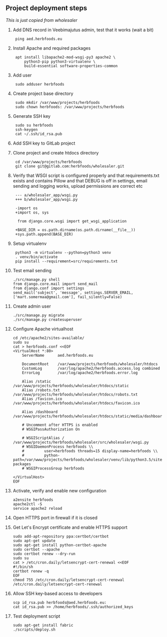 ## Project deployment steps

*This is just copied from wholesaler*

1. Add DNS record in Veebimajutus admin, test that it works (wait a bit)

        ping aed.herbfoods.eu

2. Install Apache and required packages

        apt install libapache2-mod-wsgi-py3 apache2 \
            python3-pip python3-virtualenv \
            build-essential software-properties-common

3. Add user

        sudo adduser herbfoods

4. Create project base directory

        sudo mkdir /var/www/projects/herbfoods
        sudo chown herbfoods: /var/www/projects/herbfoods

5. Generate SSH key

        sudo su herbfoods
        ssh-keygen
        cat ~/.ssh/id_rsa.pub

6. Add SSH key to GitLab project
7. Clone project and create htdocs directory

        cd /var/www/projects/herbfoods
        git clone git@gitlab.com:herbfoods/wholesaler.git
 
8. Verify that WSGI script is configured properly and that requirements.txt
   exists and contains Pillow and that DEBUG is off in settings, email sending
   and logging works, upload permissions are correct etc

        --- a/wholesaler_app/wsgi.py
        +++ b/wholesaler_app/wsgi.py

        -import os
        +import os, sys
         
         from django.core.wsgi import get_wsgi_application
         
        +BASE_DIR = os.path.dirname(os.path.dirname(__file__))
        +sys.path.append(BASE_DIR)

9. Setup virtualenv

        python3 -m virtualenv --python=python3 venv
        . venv/bin/activate
        pip install --requirement=src/requirements.txt

10. Test email sending

        ./src/manage.py shell
        from django.core.mail import send_mail
        from django.conf import settings
        send_mail('subject', 'message', settings.SERVER_EMAIL, ['mart.somermaa@gmail.com'], fail_silently=False)

11. Create admin user

        ./src/manage.py migrate
        ./src/manage.py createsuperuser

12. Configure Apache virtualhost

        cd /etc/apache2/sites-available/
        sudo su
        cat > herbfoods.conf <<EOF
        <VirtualHost *:80>
            ServerName      aed.herbfoods.eu

            DocumentRoot    /var/www/projects/herbfoods/wholesaler/htdocs
            CustomLog       /var/log/apache2/herbfoods.access.log combined
            ErrorLog        /var/log/apache2/herbfoods.error.log

            Alias /static      /var/www/projects/herbfoods/wholesaler/htdocs/static
            Alias /robots.txt  /var/www/projects/herbfoods/wholesaler/htdocs/robots.txt
            Alias /favicon.ico /var/www/projects/herbfoods/wholesaler/htdocs/favicon.ico

            Alias /dashboard   /var/www/projects/herbfoods/wholesaler/htdocs/static/media/dashboard

            # Uncomment after HTTPS is enabled
            # WSGIPassAuthorization On

            # WSGIScriptAlias / /var/www/projects/herbfoods/wholesaler/src/wholesaler/wsgi.py
            # WSGIDaemonProcess herbfoods \\
            #         user=herbfoods threads=15 display-name=herbfoods \\
            #         python-path=/var/www/projects/herbfoods/wholesaler/venv/lib/python3.5/site-packages
            # WSGIProcessGroup herbfoods

        </VirtualHost>
        EOF

13. Activate, verify and enable new configuration

        a2ensite herbfoods
        apache2ctl -S
        service apache2 reload

14. Open HTTPS port in firewall if it is closed
15. Get Let's Encrypt certificate and enable HTTPS support

        sudo add-apt-repository ppa:certbot/certbot
        sudo apt-get update
        sudo apt-get install python-certbot-apache
        sudo certbot --apache
        sudo certbot renew --dry-run
        sudo su
        cat > /etc/cron.daily/letsencrypt-cert-renewal <<EOF
        #!/bin/sh
        certbot renew -q
        EOF
        chmod 755 /etc/cron.daily/letsencrypt-cert-renewal
        /etc/cron.daily/letsencrypt-cert-renewal

16. Allow SSH key-based access to developers

        scp id_rsa.pub herbfoods@aed.herbfoods.eu:
        cat id_rsa.pub >> /home/herbfoods/.ssh/authorized_keys 

17. Test deployment script

        sudo apt-get install fabric
        ./scripts/deploy.sh

